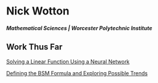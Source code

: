 # Nick Wotton
##### Mathematical Sciences | Worcester Polytechnic Institute

## Work Thus Far
[Solving a Linear Function Using a Neural Network](.../blob/master/Nick/NN_linearfunction01.ipynb "Solving a Linear Function")

[Defining the BSM Formula and Exploring Possible Trends](.../blob/master/Nick/BSM_formula_v01.ipynb "BSM Formula")
